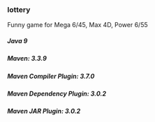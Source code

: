 ### lottery
Funny game for Mega 6/45, Max 4D, Power 6/55

##### Java 9
##### Maven: 3.3.9
##### Maven Compiler Plugin: 3.7.0
##### Maven Dependency Plugin: 3.0.2
##### Maven JAR Plugin: 3.0.2
